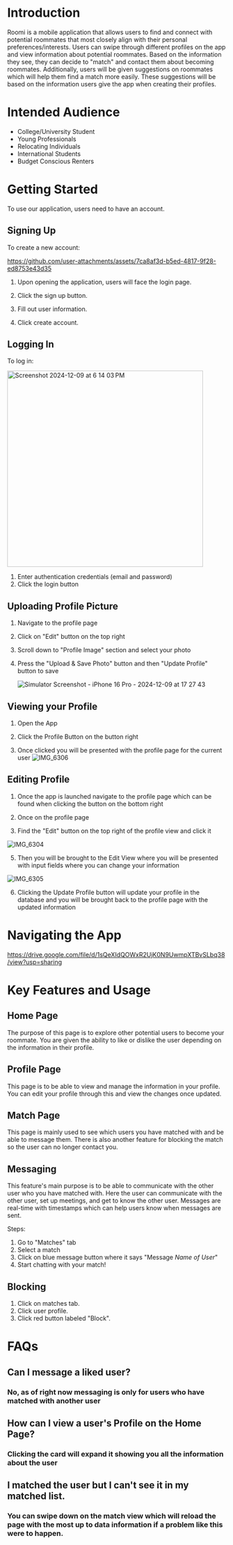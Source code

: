 # Introduction

Roomi is a mobile application that allows users to find and connect with potential roommates that most closely align with their personal preferences/interests. Users can swipe through different profiles on the app and view information about potential roommates. Based on the information they see, they can decide to "match" and contact them about becoming roommates. Additionally, users will be given suggestions on roommates which will help them find a match more easily. These suggestions will be based on the information users give the app when creating their profiles.

# Intended Audience
- College/University Student
- Young Professionals
- Relocating Individuals
- International Students
- Budget Conscious Renters

# Getting Started

To use our application, users need to have an account.

## Signing Up
To create a new account:

https://github.com/user-attachments/assets/7ca8af3d-b5ed-4817-9f28-ed8753e43d35

1. Upon opening the application, users will face the login page.

2. Click the sign up button.

3. Fill out user information.

4. Click create account.

## Logging In
To log in:

<img width="450" alt="Screenshot 2024-12-09 at 6 14 03 PM" src="https://github.com/user-attachments/assets/acac9168-d1ac-4f42-bc8a-03e33e0af674">

1. Enter authentication credentials (email and password)
2. Click the login button


## Uploading Profile Picture
1. Navigate to the profile page

2. Click on "Edit" button on the top right

3. Scroll down to "Profile Image" section and select your photo

4. Press the "Upload & Save Photo" button and then "Update Profile" button to save

   ![Simulator Screenshot - iPhone 16 Pro - 2024-12-09 at 17 27 43](https://github.com/user-attachments/assets/b546dd30-fbcf-466a-a855-3c4ae91762a6)

## Viewing your Profile

1. Open the App
   
3. Click the Profile Button on the button right

5. Once clicked you will be presented with the profile page for the current user
![IMG_6306](https://github.com/user-attachments/assets/1cf9f619-821b-40b7-b42a-9676c447593a)


## Editing Profile

1. Once the app is launched navigate to the profile page which can be found when clicking the button on the bottom right

3. Once on the profile page

4. Find the "Edit" button on the top right of the profile view and click it
   
![IMG_6304](https://github.com/user-attachments/assets/22014219-461c-40a0-a795-68c1dfc91ba8)

5. Then you will be brought to the Edit View where you will be presented with input fields where you can change your information

![IMG_6305](https://github.com/user-attachments/assets/320cfcc2-dc2b-46c2-841e-1e352de1a754)

6. Clicking the Update Profile button will update your profile in the database and you will be brought back to the profile page with the updated information

# Navigating the App
https://drive.google.com/file/d/1sQeXIdQOWxR2UjK0N9UwmpXTBvSLbq38/view?usp=sharing

# Key Features and Usage

## Home Page

The purpose of this page is to explore other potential users to become your roommate. You are given the ability to like or dislike the user depending on the information in their profile. 

## Profile Page

This page is to be able to view and manage the information in your profile. You can edit your profile through this and view the changes once updated.

## Match Page

This page is mainly used to see which users you have matched with and be able to message them. There is also another feature for blocking the match so the user can no longer contact you.

## Messaging

This feature's main purpose is to be able to communicate with the other user who you have matched with. Here the user can communicate with the other user, set up meetings, and get to know the other user. Messages are real-time with timestamps which can help users know when messages are sent.

Steps:
1. Go to "Matches" tab
2. Select a match
3. Click on blue message button where it says "Message *Name of User*"
4. Start chatting with your match!

## Blocking
1. Click on matches tab.
2. Click user profile.
3. Click red button labeled "Block".

# FAQs

## Can I message a liked user?
### No, as of right now messaging is only for users who have matched with another user

## How can I view a user's Profile on the Home Page?
### Clicking the card will expand it showing you all the information about the user

## I matched the user but I can't see it in my matched list.
### You can swipe down on the match view which will reload the page with the most up to data information if a problem like this were to happen.
